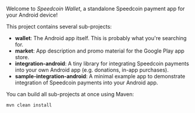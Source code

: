 Welcome to _Speedcoin Wallet_, a standalone Speedcoin payment app for your Android device!

This project contains several sub-projects:

 * __wallet__:
     The Android app itself. This is probably what you're searching for.
 * __market__:
     App description and promo material for the Google Play app store.
 * __integration-android__:
     A tiny library for integrating Speedcoin payments into your own Android app
     (e.g. donations, in-app purchases).
 * __sample-integration-android__:
     A minimal example app to demonstrate integration of Speedcoin payments into
     your Android app.

You can build all sub-projects at once using Maven:

`mvn clean install`

